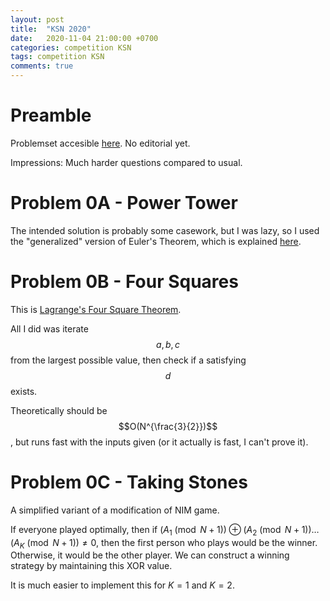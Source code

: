 ```yaml
---
layout: post
title:  "KSN 2020"
date:   2020-11-04 21:00:00 +0700
categories: competition KSN
tags: competition KSN
comments: true
---
```


# Preamble

Problemset accesible [here](https://tlx.toki.id/problems/ksn-2020).
No editorial yet.

Impressions: Much harder questions compared to usual.

# Problem 0A - Power Tower

The intended solution is probably some casework, but I was lazy, so I used the "generalized" version of Euler's Theorem, which is explained [here](https://cp-algorithms.com/algebra/phi-function.html).

# Problem 0B - Four Squares

This is [Lagrange's Four Square Theorem](https://en.wikipedia.org/wiki/Lagrange%27s_four-square_theorem). 

All I did was iterate $$a, b, c$$ from the largest possible value, then check if a satisfying $$d$$ exists. 

Theoretically should be $$O(N^{\frac{3}{2}})$$, but runs fast with the inputs given (or it actually is fast, I can't prove it).

# Problem 0C - Taking Stones

A simplified variant of a modification of NIM game. 

If everyone played optimally, 
then if $(A_1 \pmod {N + 1}) \oplus  (A_2 \pmod {N + 1}) \dots (A_K \pmod {N + 1}) \neq 0$, then the first person who plays would be the winner. Otherwise, it would be the other player. We can construct a winning strategy by maintaining this XOR value. 

It is much easier to implement this for $K = 1$ and $K = 2$.
